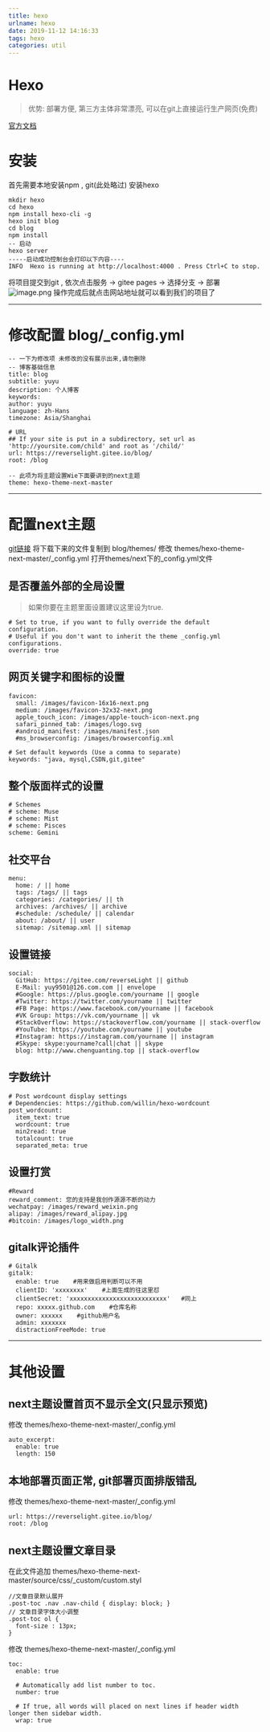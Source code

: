 ```yaml
---
title: hexo
urlname: hexo
date: 2019-11-12 14:16:33
tags: hexo
categories: util
---
```

# Hexo

> 优势: 部署方便, 第三方主体非常漂亮, 可以在git上直接运行生产网页(免费)

[官方文档](https://hexo.io/zh-cn/docs/)
<!--more-->

# 安装
首先需要本地安装npm , git(此处略过)
安装hexo

```
mkdir hexo
cd hexo
npm install hexo-cli -g
hexo init blog
cd blog
npm install
-- 启动
hexo server
-----启动成功控制台会打印以下内容----
INFO  Hexo is running at http://localhost:4000 . Press Ctrl+C to stop.
```
将项目提交到git , 依次点击服务 -> gitee pages -> 选择分支 -> 部署
![image.png](https://cdn.nlark.com/yuque/0/2019/png/178066/1573563198745-9804f1fa-bc74-4980-8a31-28c1e41aa355.png#align=left&display=inline&height=834&name=image.png)
操作完成后就点击网站地址就可以看到我们的项目了

---



# 修改配置 blog/_config.yml

```
-- 一下为修改项 未修改的没有展示出来,请勿删除
-- 博客基础信息
title: blog
subtitle: yuyu
description: 个人博客
keywords:
author: yuyu
language: zh-Hans
timezone: Asia/Shanghai

# URL
## If your site is put in a subdirectory, set url as 'http://yoursite.com/child' and root as '/child/'
url: https://reverselight.gitee.io/blog/
root: /blog

-- 此项为将主题设置Wie下面要讲到的next主题
theme: hexo-theme-next-master

```

---



# 配置next主题
[git链接](https://github.com/iissnan/hexo-theme-next)
将下载下来的文件复制到 blog/themes/
修改 themes/hexo-theme-next-master/_config.yml
打开themes/next下的_config.yml文件

## 是否覆盖外部的全局设置
> 如果你要在主题里面设置建议这里设为true.

```
# Set to true, if you want to fully override the default configuration.
# Useful if you don't want to inherit the theme _config.yml configurations.
override: true
```

## 网页关键字和图标的设置
```
favicon:
  small: /images/favicon-16x16-next.png
  medium: /images/favicon-32x32-next.png
  apple_touch_icon: /images/apple-touch-icon-next.png
  safari_pinned_tab: /images/logo.svg
  #android_manifest: /images/manifest.json
  #ms_browserconfig: /images/browserconfig.xml

# Set default keywords (Use a comma to separate)
keywords: "java, mysql,CSDN,git,gitee"
```

## 整个版面样式的设置
```
# Schemes
# scheme: Muse
# scheme: Mist
# scheme: Pisces
scheme: Gemini
```

## 社交平台
```
menu:
  home: / || home
  tags: /tags/ || tags
  categories: /categories/ || th
  archives: /archives/ || archive
  #schedule: /schedule/ || calendar
  about: /about/ || user
  sitemap: /sitemap.xml || sitemap
```


## 设置链接

```
social:
  GitHub: https://gitee.com/reverseLight || github
  E-Mail: yuy9501@126.com.com || envelope
  #Google: https://plus.google.com/yourname || google
  #Twitter: https://twitter.com/yourname || twitter
  #FB Page: https://www.facebook.com/yourname || facebook
  #VK Group: https://vk.com/yourname || vk
  #StackOverflow: https://stackoverflow.com/yourname || stack-overflow
  #YouTube: https://youtube.com/yourname || youtube
  #Instagram: https://instagram.com/yourname || instagram
  #Skype: skype:yourname?call|chat || skype
  blog: http://www.chenguanting.top || stack-overflow
```


## 字数统计

```
# Post wordcount display settings
# Dependencies: https://github.com/willin/hexo-wordcount
post_wordcount:
  item_text: true
  wordcount: true
  min2read: true
  totalcount: true
  separated_meta: true
```

## 设置打赏
```
#Reward
reward_comment: 您的支持是我创作源源不断的动力
wechatpay: /images/reward_weixin.png
alipay: /images/reward_alipay.jpg
#bitcoin: /images/logo_width.png
```

## 

## gitalk评论插件
```
# Gitalk
gitalk: 
  enable: true    #用来做启用判断可以不用
  clientID: 'xxxxxxxx'    #上面生成的往这里怼
  clientSecret: 'xxxxxxxxxxxxxxxxxxxxxxxxxxx'   #同上
  repo: xxxxx.github.com    #仓库名称
  owner: xxxxxx    #github用户名
  admin: xxxxxxx
  distractionFreeMode: true
```

---



# 其他设置

## next主题设置首页不显示全文(只显示预览)

修改 themes/hexo-theme-next-master/_config.yml
```
auto_excerpt:
  enable: true
  length: 150
```


## 本地部署页面正常, git部署页面排版错乱
修改 themes/hexo-theme-next-master/_config.yml

```
url: https://reverselight.gitee.io/blog/
root: /blog
```
## next主题设置文章目录
在此文件追加 themes/hexo-theme-next-master/source/css/_custom/custom.styl

```
//文章目录默认展开
.post-toc .nav .nav-child { display: block; }
// 文章目录字体大小调整
.post-toc ol {
  font-size : 13px;
}
```

修改 themes/hexo-theme-next-master/_config.yml

```
toc:
  enable: true

  # Automatically add list number to toc.
  number: true

  # If true, all words will placed on next lines if header width longer then sidebar width.
  wrap: true
```

